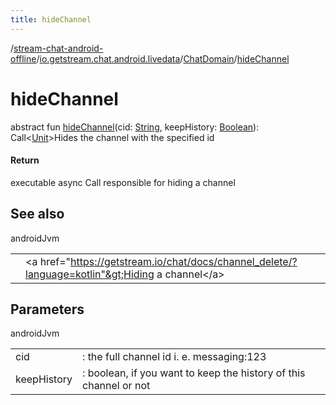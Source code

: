 ```yaml
---
title: hideChannel
---
```

/[stream-chat-android-offline](../../index.md)/[io.getstream.chat.android.livedata](../index.md)/[ChatDomain](index.md)/[hideChannel](hideChannel.md)  
  
  
  
# hideChannel  
abstract fun [hideChannel](hideChannel.md)(cid: [String](https://kotlinlang.org/api/latest/jvm/stdlib/kotlin/-string/index.html), keepHistory: [Boolean](https://kotlinlang.org/api/latest/jvm/stdlib/kotlin/-boolean/index.html)): Call&lt;[Unit](https://kotlinlang.org/api/latest/jvm/stdlib/kotlin/-unit/index.html)&gt;Hides the channel with the specified id  
  
#### Return  
executable async Call responsible for hiding a channel  
  
## See also  
  
androidJvm  
  
| | |
|---|---|
| <a name="io.getstream.chat.android.livedata/ChatDomain/hideChannel/#kotlin.String#kotlin.Boolean/PointingToDeclaration/"></a>| <a name="io.getstream.chat.android.livedata/ChatDomain/hideChannel/#kotlin.String#kotlin.Boolean/PointingToDeclaration/"></a>&lt;a href="https://getstream.io/chat/docs/channel_delete/?language=kotlin"&gt;Hiding a channel&lt;/a&gt;|
  
  
  
## Parameters  
  
androidJvm  
  
| | |
|---|---|
| <a name="io.getstream.chat.android.livedata/ChatDomain/hideChannel/#kotlin.String#kotlin.Boolean/PointingToDeclaration/"></a>cid| <a name="io.getstream.chat.android.livedata/ChatDomain/hideChannel/#kotlin.String#kotlin.Boolean/PointingToDeclaration/"></a>: the full channel id i. e. messaging:123|
| <a name="io.getstream.chat.android.livedata/ChatDomain/hideChannel/#kotlin.String#kotlin.Boolean/PointingToDeclaration/"></a>keepHistory| <a name="io.getstream.chat.android.livedata/ChatDomain/hideChannel/#kotlin.String#kotlin.Boolean/PointingToDeclaration/"></a>: boolean, if you want to keep the history of this channel or not|
  

